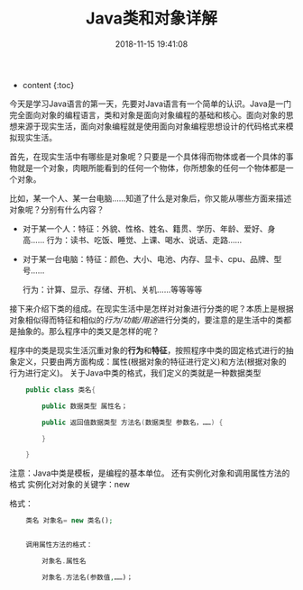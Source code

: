 ﻿---
layout: post
title:  "Java类和对象详解"
date:   2018-11-15 19:41:08
categories: Java
tags: Java IT 
---

* content
{:toc}


今天是学习Java语言的第一天，先要对Java语言有一个简单的认识。Java是一门完全面向对象的编程语言，类和对象是面向对象编程的基础和核心。面向对象的思想来源于现实生活，面向对象编程就是使用面向对象编程思想设计的代码格式来模拟现实生活。


首先，在现实生活中有哪些是对象呢？只要是一个具体得而物体或者一个具体的事物就是一个对象，肉眼所能看到的任何一个物体，你所想象的任何一个物体都是一个对象。







比如，某一个人、某一台电脑……知道了什么是对象后，你又能从哪些方面来描述对象呢？分别有什么内容？

* 对于某一个人：特征：外貌、性格、姓名、籍贯、学历、年龄、爱好、身高……
			行为：读书、吃饭、睡觉、上课、喝水、说话、走路……

* 对于某一台电脑：特征：颜色、大小、电池、内存、显卡、cpu、品牌、型号……

	行为：计算、显示、存储、开机、关机……等等等等


接下来介绍下类的组成。在现实生活中是怎样对对象进行分类的呢？本质上是根据对象相似得而特征和相似的*行为/功能/用途*进行分类的，要注意的是生活中的类都是抽象的。那么程序中的类又是怎样的呢？

程序中的类是现实生活沉重对象的**行为**和**特征**，按照程序中类的固定格式进行的抽象定义，只要由两方面构成：属性(根据对象的特征进行定义)和方法(根据对象的行为进行定义)。
关于Java中类的格式，我们定义的类就是一种数据类型


```java
	public class 类名{

		public 数据类型 属性名；

		public 返回值数据类型 方法名(数据类型 参数名，……) {

		}

	}
```
		
注意：Java中类是模板，是编程的基本单位。
还有实例化对象和调用属性方法的格式
实例化对对象的关键字：new

格式：

```php
	类名 对象名= new 类名();


	调用属性方法的格式：

		对象名.属性名

		对象名.方法名(参数值,……)；

```
